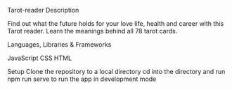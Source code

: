Tarot-reader
Description

Find out what the future holds for your love life, health and career with this Tarot reader. Learn the meanings behind all 78 tarot cards.

Languages, Libraries & Frameworks

JavaScript
CSS
HTML      


Setup
Clone the repository to a local directory cd into the directory and run npm run serve to run the app in development mode
